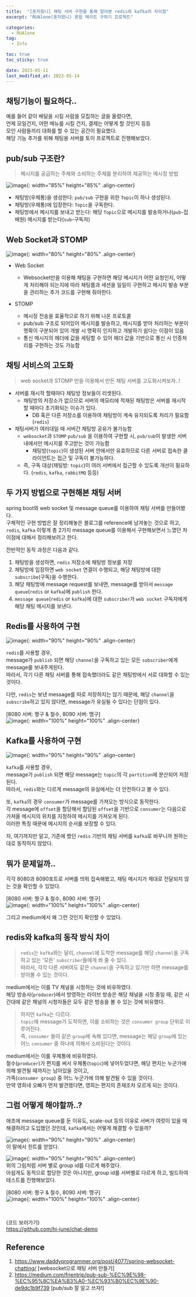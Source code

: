 ```yaml
---
title:  "[혼자왔니] 채팅 서버 구현을 통해 알아본 redis와 kafka의 차이점"
excerpt: "RUAlone(혼자왔니) 혼밥 메이트 구하기 프로젝트"

categories:
  - RUAlone
tag:
  - Info

toc: true
toc_sticky: true

date: 2023-05-11
last_modified_at: 2023-05-14
---
```

## 채팅기능이 필요하다..
예를 들어 같이 배달을 시킬 사람을 모집하는 글을 올렸다면,  
언제 모일건지, 어떤 메뉴를 시킬 건지, 결제는 어떻게 할 것인지 등등  
모인 사람들끼리 대화를 할 수 있는 공간이 필요했다.  
해당 기능 추가를 위해 채팅용 서버를 토이 프로젝트로 진행해보았다.  


## pub/sub 구조란?
> 메시지를 공급하는 주체와 소비하는 주체를 분리하여 제공하는 메시징 방법  

![image](/assets/images/RUAlone/5-1.png){: width="85%" height="85%" .align-center}

- 채팅방(우체통)을 생성한다: `pub/sub` 구현을 위한 `Topic`이 하나 생성된다.  
- 채팅방(우체통)에 입장한다: `Topic`을 구독한다.  
- 채팅방에서 메시지를 보내고 받는다: 해당 `Topic`으로 메시지를 발송하거나(`pub`-집배원) 메시지를 받는다(`sub`-구독자) 


## Web Socket과 STOMP
![image](/assets/images/RUAlone/5-2.png){: width="80%" height="80%" .align-center}

- Web Socket  
    - Websocket만을 이용해 채팅을 구현하면 해당 메시지가 어떤 요청인지, 어떻게 처리해야 되는지에 따라 채팅룸과 세션을 일일이 구현하고 메시지 발송 부분을 관리하는 추가 코드를 구현해 줘야한다.  

- STOMP
    - 메시징 전송을 효율적으로 하기 위해 나온 프로토콜  
    - pub/sub 구조로 되어있어 메시지를 발송하고, 메시지를 받아 처리하는 부분이 명확이 구분되어 있어 개발 시 명확히 인지하고 개발하기 쉽다는 이점이 있음  
    - 통신 메시지의 헤더에 값을 세팅할 수 있어 헤더 값을 기반으로 통신 시 인증처리를 구현하는 것도 가능함  


## 채팅 서비스의 고도화
> web socket과 STOMP 만을 이용해서 만든 채팅 서버를 고도화시켜보자..!  

- 서버를 재시작 할때마다 채팅방 정보들이 리셋된다.  
    - 채팅방의 저장소가 없으므로 서버의 메모리에 적재된 채팅방은 서버를 재시작할 때마다 초기화되는 이슈가 있다.  
        - DB 혹은 다른 저장소를 이용하여 채팅방이 계속 유지되도록 처리가 필요함(`redis`)  
- 채팅서버가 여러대일 때 서버간 채팅방 공유가 불가능함  
    - `websocket`과 `STOMP` `pub/sub` 을 이용하여 구현할 시, `pub/sub`이 발생한 서버 내에서만 메시지를 주고받는 것이 가능함  
        - 채팅방(`topic`)이 생성된 서버 안에서만 유효하므로 다른 서버로 접속한 클라이언트는 접근 및 구독이 불가능하다.  
    - 즉, 구독 대상(채팅방: `topic`)이 여러 서버에서 접근할 수 있도록 개선이 필요하다. (`redis`, `kafka`, `rabbitMQ` 등등)  


## 두 가지 방법으로 구현해본 채팅 서버  
spring boot와 web socket 및 message queue를 이용하여 채팅 서버를 만들어봤다.  
구체적인 구현 방법은 잘 정리해놓은 블로그를 reference에 남겨놓는 것으로 하고,  
`redis`, `kafka` 이렇게 총 2가지 message queue를 이용해서 구현해보면서 느꼈던 차이점에 대해서 정리해보려고 한다.

전반적인 동작 과정은 다음과 같다.  
1. 채팅방을 생성하면, `redis` 저장소에 채팅방 정보를 저장  
2. 채팅방에 입장하면 `web socket` 연결이 수행되고, 해당 채팅방에 대한 `subscribe`(구독)을 수행한다.  
3. 해당 채팅방에 message request를 보내면, message를 받아서 `message queue`(`redis` or `kafka`)에 `publish` 한다.  
4. `message queue`(`redis` or `kafka`)에 대한 `subscriber`가 `web socket` 구독자에게 해당 채팅 메시지를 보낸다.  


## Redis를 사용하여 구현
![image](/assets/images/RUAlone/5-3.png){: width="90%" height="90%" .align-center}  

`redis`를 사용할 경우,  
message가 `publish` 되면 해당 `channel`을 구독하고 있는 모든 `subscriber`에게 message를 보내주게된다.  
따라서, 각기 다른 채팅 서버를 통해 접속했더라도 같은 채팅방에서 서로 대화할 수 있는 것이다.  

다만, `redis`는 보낸 message를 따로 저장하지는 않기 때문에, 해당 `channel`을 `subscribe`하고 있지 않다면, message가 유실될 수 있다는 단점이 있다.  

[8080 서버: 짱구 & 철수, 8090 서버: 맹구]  
![image](/assets/images/RUAlone/redis.gif){: width="100%" height="100%" .align-center}  


## Kafka를 사용하여 구현
![image](/assets/images/RUAlone/5-4.png){: width="90%" height="90%" .align-center}  

`kafka`를 사용할 경우,  
message가 `publish` 되면 해당 message는 `topic`의 각 `partition`에 분산되어 저장된다.  
따라서, `redis`와는 다르게 message의 유실에서는 더 안전하다고 볼 수 있다. 

또, `kafka`의 경우 `consumer`가 message를 가져오는 방식으로 동작한다.  
각 message에 `offset`을 할당해서 할당된 `offset`을 기반으로 `consumer`는 다음으로 가져올 메시지의 위치를 지정하여 메시지를 가져오게 된다.  
이러한 특징 때문에 메시지의 순서를 보장할 수 있다.  

자, 여기까지만 알고, 기존에 짰던 `redis` 기반의 채팅 서버를 `kafka`로 바꾸니까 원하는대로 동작하지 않았다.  


## 뭐가 문제일까..
각각 8080과 8090포트로 서버를 띄워 접속해봤고, 채팅 메시지가 제대로 전달되지 않는 것을 확인할 수 있었다.  

[8080 서버: 짱구 & 철수, 8090 서버: 맹구]  
![image](/assets/images/RUAlone/kafka1.gif){: width="100%" height="100%" .align-center}  

그리고 medium에서 왜 그런 것인지 확인할 수 있었다.  


## redis와 kafka의 동작 방식 차이
> `redis`는 `kafka`와는 달리, `channel`에 도착한 message를 해당 `channel`을 구독하고 있는 '모든' `subscriber`들에게 쏴 줄 수 있다.  
따라서, 각각 다른 서버여도 같은 `channel`을 구독하고 있기만 하면 message를 받아볼 수 있는 것이다.  

medium에서는 이를 TV 채널을 시청하는 것에 비유하였다.  
해당 방송사(`producer`)에서 방영하는 라이브 방송은 해당 채널을 시청 중일 때, 같은 시간대에 같은 채널의 시청자들은 모두 같은 방송을 볼 수 있는 것에 비유했다.  

> 하지만 `kafka`는 다르다.  
`topic`에 message가 도착하면, 이를 소비하는 것은 `consumer group` 단위로 이루어진다.  
즉, `consumer` 들이 같은 `group`에 속해 있다면, message는 해당 `group`에 있는 어느 `consumer` 중 하나에 의해서 소비된다는 것이다.  

medium에서는 이를 우체통에 비유하였다.  
철수(`producer`)가 편지를 써서 우체통(`topic`)에 넣어두었다면, 해당 편지는 누군가에 의해 발견될 때까지는 남아있을 것이고,  
가족(`consumer group`) 중 어느 누군가에 의해 발견될 수 있을 것이다.  
만약 영희네 오빠가 먼저 발견했다면, 영희는 편지의 존재조차 모르게 되는 것이다.  


## 그럼 어떻게 해야할까..?
애초에 message queue를 둔 이유도, scale-out 등의 이유로 서버가 여럿이 있을 때 해결하려고 도입했던 것인데, `kafka`에서는 어떻게 해결할 수 있을까?

![image](/assets/images/RUAlone/5-6.png){: width="90%" height="90%" .align-center}  
이 말에서 힌트를 얻었다.  

![image](/assets/images/RUAlone/5-5.png){: width="90%" height="90%" .align-center}  
위의 그림처럼 서버 별로 group id를 다르게 해주었다.  
아쉽게도 동적으로 할당한 것은 아니지만, group id를 서버별로 다르게 하고, 빌드하여 테스트를 진행해보았다.  

[8080 서버: 짱구 & 철수, 8090 서버: 맹구]  
![image](/assets/images/RUAlone/kafka2.gif){: width="100%" height="100%" .align-center}  

<br>

(코드 보러가기)  
<https://github.com/hi-june/chat-demo>

## Reference
1) <https://www.daddyprogrammer.org/post/4077/spring-websocket-chatting/> [websocket으로 채팅 서버 만들기]
2) <https://medium.com/frientrip/pub-sub-%EC%9E%98-%EC%95%8C%EA%B3%A0-%EC%93%B0%EC%9E%90-de9dc1b9f739> [pub/sub 잘 알고 쓰자!]